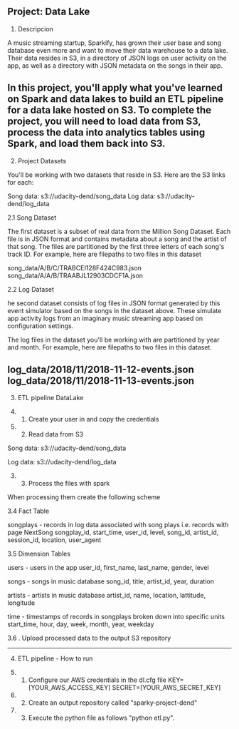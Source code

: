 Project: Data Lake
--------------------------------------------------------------------------------------------------------------------------------------------------------------------------------------
1. Descripcion

A music streaming startup, Sparkify, has grown their user base and song database even more and want to move their data warehouse to a data lake. Their data resides in S3, in a directory of JSON logs on user activity on the app, as well as a directory with JSON metadata on the songs in their app.

In this project, you'll apply what you've learned on Spark and data lakes to build an ETL pipeline for a data lake hosted on S3. To complete the project, you will need to load data from S3, process the data into analytics tables using Spark, and load them back into S3.
--------------------------------------------------------------------------------------------------------------------------------------------------------------------------------------
2. Project Datasets

You'll be working with two datasets that reside in S3. Here are the S3 links for each:

Song data: s3://udacity-dend/song_data
Log data: s3://udacity-dend/log_data

2.1 Song Dataset

The first dataset is a subset of real data from the Million Song Dataset. Each file is in JSON format and contains metadata about a song and the artist of that song. The files are partitioned by the first three letters of each song's track ID. For example, here are filepaths to two files in this dataset

song_data/A/B/C/TRABCEI128F424C983.json
song_data/A/A/B/TRAABJL12903CDCF1A.json


2.2 Log Dataset

he second dataset consists of log files in JSON format generated by this event simulator based on the songs in the dataset above. These simulate app activity logs from an imaginary music streaming app based on configuration settings.

The log files in the dataset you'll be working with are partitioned by year and month. For example, here are filepaths to two files in this dataset.

log_data/2018/11/2018-11-12-events.json
log_data/2018/11/2018-11-13-events.json
--------------------------------------------------------------------------------------------------------------------------------------------------------------------------------------

3. ETL pipeline DataLake

3. 1. Create your user in and copy the credentials

3. 2. Read data from S3

Song data: s3://udacity-dend/song_data

Log data: s3://udacity-dend/log_data

3. 3. Process the files with spark

When processing them create the following scheme

3.4 Fact Table

songplays - records in log data associated with song plays i.e. records with page NextSong 
            songplay_id, start_time, user_id, level, song_id, artist_id, session_id, location, user_agent
            
3.5 Dimension Tables

users - users in the app
        user_id, first_name, last_name, gender, level
        
songs - songs in music database
        song_id, title, artist_id, year, duration
        
artists - artists in music database
          artist_id, name, location, lattitude, longitude

time - timestamps of records in songplays broken down into specific units
       start_time, hour, day, week, month, year, weekday

3.6 . Upload processed data to the output S3 repository

--------------------------------------------------------------------------------------------------------------------------------------------------------------------------------------
4. ETL pipeline - How to run

4. 1. Configure our AWS credentials in the dl.cfg file
KEY=[YOUR_AWS_ACCESS_KEY]
SECRET=[YOUR_AWS_SECRET_KEY]

4. 2. Create an output repository called "sparky-project-dend"

4. 3. Execute the python file as follows "python etl.py".